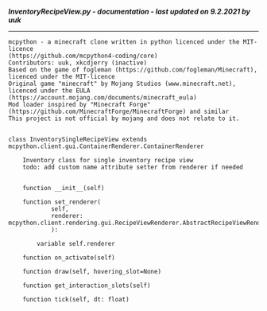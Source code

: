 ***InventoryRecipeView.py - documentation - last updated on 9.2.2021 by uuk***
___

    mcpython - a minecraft clone written in python licenced under the MIT-licence 
    (https://github.com/mcpython4-coding/core)
    Contributors: uuk, xkcdjerry (inactive)
    Based on the game of fogleman (https://github.com/fogleman/Minecraft), licenced under the MIT-licence
    Original game "minecraft" by Mojang Studios (www.minecraft.net), licenced under the EULA
    (https://account.mojang.com/documents/minecraft_eula)
    Mod loader inspired by "Minecraft Forge" (https://github.com/MinecraftForge/MinecraftForge) and similar
    This project is not official by mojang and does not relate to it.


    class InventorySingleRecipeView extends  mcpython.client.gui.ContainerRenderer.ContainerRenderer 
        
        Inventory class for single inventory recipe view
        todo: add custom name attribute setter from renderer if needed


        function __init__(self)

        function set_renderer(
                self,
                renderer: mcpython.client.rendering.gui.RecipeViewRenderer.AbstractRecipeViewRenderer,
                ):

            variable self.renderer

        function on_activate(self)

        function draw(self, hovering_slot=None)

        function get_interaction_slots(self)

        function tick(self, dt: float)